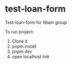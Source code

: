 # test-loan-form
Test-loan-form for Wiam group

To run project:
1. Clone it
2. pnpm install
3. pnpm dev
4. open localhost link